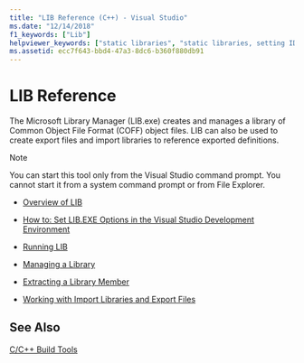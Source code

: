 ```yaml
---
title: "LIB Reference (C++) - Visual Studio"
ms.date: "12/14/2018"
f1_keywords: ["Lib"]
helpviewer_keywords: ["static libraries", "static libraries, setting IDE options", "Library Manager", "LIB [C++]", "32-Bit Library Manager"]
ms.assetid: ecc7f643-bbd4-47a3-8dc6-b360f880db91
---
```

# LIB Reference

The Microsoft Library Manager (LIB.exe) creates and manages a library of Common Object File Format (COFF) object files. LIB can also be used to create export files and import libraries to reference exported definitions.

> [!NOTE]
>  You can start this tool only from the Visual Studio command prompt. You cannot start it from a system command prompt or from File Explorer.

- [Overview of LIB](overview-of-lib.md)

- [How to: Set LIB.EXE Options in the Visual Studio Development Environment](how-to-set-lib-exe-options-in-the-visual-studio-development-environment.md)

- [Running LIB](running-lib.md)

- [Managing a Library](managing-a-library.md)

- [Extracting a Library Member](extracting-a-library-member.md)

- [Working with Import Libraries and Export Files](working-with-import-libraries-and-export-files.md)

## See Also

[C/C++ Build Tools](c-cpp-build-tools.md)